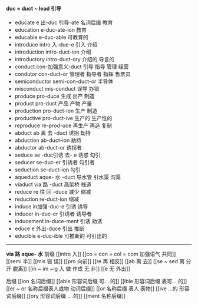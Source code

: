 #### duc = duct ~ lead 引导
- educate e 出-duc 引导-ate 名词后缀 教育
- education e-duc-ate-ion 教育
- educable e-duc-able 可教育的 
- introduce intro 入-due-e  引入 介绍
- introduction intro-duct-ion 介绍
- introductory intro-duct-ory 介绍的 导言的
- conduct con-加强意义-duct 引导 指导 管理 经营
- condutor con-duct-or 管理者 指导者 指挥 售票员
- semiconductor semi-con-duct-or 半导体
- misconduct mis-conduct 误导 办错
- produce pro-duce 生成 出产 制造
- product pro-duct 产品 产物 产量
- production pro-duct-ion 生产 制造
- productive pro-duct-ive 生产的 生产性的
- reproduce re-prod-uce 再生产 再造 复制
- abduct ab 离 去 -duct 诱拐 劫持 
- abduction ab-duct-ion 劫持
- abductor ab-duct-or 诱拐者 
- seduce se -duc引诱 去- e 诱惑 勾引
- seducer se-duc-er 引诱者 勾引者
- seduction se-duct-ion 勾引
- aqueduct aque- 水 -duct 导水管 引水渠 沟渠
- viaduct via 路 -duct 高架桥 栈道
- reduce re 往 回 -duce  减少 缩减
- reduction re-duct-ion 缩减
- induce in加强-duc-e  引诱 诱导
- inducer in-duc-er 引诱者 诱导者
- inducement in-duce-ment 引诱 劝诱
- educe e 外出-duce 引出 推断
- educible e-duc-ible 可推断的 可引出的

---
**via 路**  **aque- 水**
前缀
[[intro 入]]
[[co = con  = col = com  加强语气 共同]]
[[semi 半]]
[[mis 错 误]]
[[pro 向前]]
[[re  再  相反]]
[[ab 离 去]]
[[se  ~ sed 离 分开 脱离]]
[[in  ~ im ~ig 入 做 作成  无 非]]
[[e 无 外出]]

后缀
[[ion  名词后缀]]
[[able  形容词后缀 可....的]]
[[ible 形容词后缀 表可....的]]
[[er  ~ or 名称后缀表人或物 动词后缀]]
[[or 名称后缀 表人 表物]]
[[ive ...的 形容词后缀]]
[[ory 形容词后缀 ....的]]
[[ment 名称后缀]]